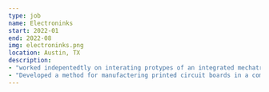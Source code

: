 ```yaml
---
type: job
name: Electroninks
start: 2022-01
end: 2022-08
img: electroninks.png
location: Austin, TX
description: 
- "worked indepentedtly on interating protypes of an integrated mechatronic device for PCBs"
- "Developed a method for manufactering printed circuit boards in a compact portable device"
---
```

